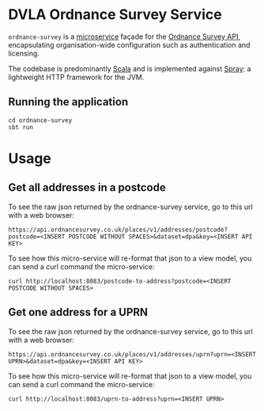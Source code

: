 DVLA Ordnance Survey Service
============================

`ordnance-survey` is a [microservice][microservices] façade for the [Ordnance Survey API][ordnance-survey], encapsulating organisation-wide configuration such as authentication and licensing.

The codebase is predominantly [Scala][scala] and is implemented against [Spray][spray]: a lightweight HTTP framework for the JVM.

Running the application
-----------------------

    cd ordnance-survey
    sbt run

Usage
=====

Get all addresses in a postcode
-------------------------------

To see the raw json returned by the ordnance-survey service, go to this url with a web browser:

    https://api.ordnancesurvey.co.uk/places/v1/addresses/postcode?postcode=<INSERT POSTCODE WITHOUT SPACES>&dataset=dpa&key=<INSERT API KEY>

To see how this micro-service will re-format that json to a view model, you can send a curl command the micro-service:

    curl http://localhost:8083/postcode-to-address?postcode=<INSERT POSTCODE WITHOUT SPACES>

Get one address for a UPRN
--------------------------

To see the raw json returned by the ordnance-survey service, go to this url with a web browser:

    https://api.ordnancesurvey.co.uk/places/v1/addresses/uprn?uprn=<INSERT UPRN>&dataset=dpa&key=<INSERT API KEY>

To see how this micro-service will re-format that json to a view model, you can send a curl command the micro-service:

    curl http://localhost:8083/uprn-to-address?uprn=<INSERT UPRN>

[microservices]: http://martinfowler.com/articles/microservices.html "Microservices"
[ordnance-survey]: www.ordnancesurvey.co.uk "Ordnance Survey"
[scala]: http://www.scala-lang.org/ "Scala Language"
[spray]: http://spray.io/ "Spray"
